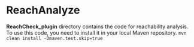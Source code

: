 # ReachAnalyze

**ReachCheck_plugin** directory contains the code for reachability analysis. To use this code, you need to install it in your local Maven repository.
`mvn clean install -Dmaven.test.skip=true`
